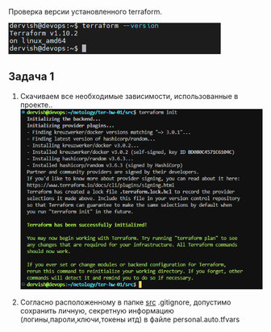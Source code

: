Проверка версии установленного terraform.

![version](task0/version.png)


## Задача 1

1. Скачиваем все необходимые зависимости, использованные в проекте..
![init](task1/init.png)

2. Согласно расположенному в папке [src](./src/) .gitignore, допустимо сохранить личную, секретную информацию (логины,пароли,ключи,токены итд) в файле personal.auto.tfvars
